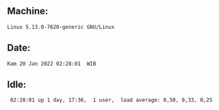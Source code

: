 ## Machine:
```
Linux 5.13.0-7620-generic GNU/Linux
```
## Date:
```
Kam 20 Jan 2022 02:28:01  WIB
```
## Idle:
```
 02:28:01 up 1 day, 17:36,  1 user,  load average: 0,50, 0,33, 0,25
```
